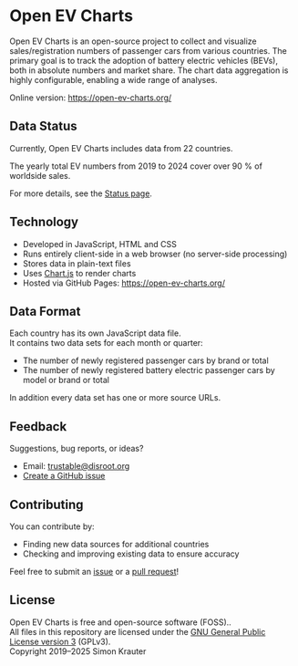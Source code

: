 Open EV Charts
==============

Open EV Charts is an open-source project to collect and visualize sales/registration numbers of passenger cars from various countries. The primary goal is to track the adoption of battery electric vehicles (BEVs), both in absolute numbers and market share. The chart data aggregation is highly configurable, enabling a wide range of analyses.

Online version: https://open-ev-charts.org/

Data Status
-----------

Currently, Open EV Charts includes data from 22 countries.

The yearly total EV numbers from 2019 to 2024 cover over 90 % of worldside sales.

For more details, see the [Status page](https://open-ev-charts.org/#status).

Technology
----------

- Developed in JavaScript, HTML and CSS
- Runs entirely client-side in a web browser (no server-side processing)
- Stores data in plain-text files
- Uses [Chart.js](https://www.chartjs.org/) to render charts
- Hosted via GitHub Pages: https://open-ev-charts.org/

Data Format
-----------

Each country has its own JavaScript data file.<br>
It contains two data sets for each month or quarter:

- The number of newly registered passenger cars by brand or total
- The number of newly registered battery electric passenger cars by model or brand or total

In addition every data set has one or more source URLs.

Feedback
--------

Suggestions, bug reports, or ideas?
- Email: trustable@disroot.org
- [Create a GitHub issue](https://github.com/simonkrauter/Open-EV-Charts/issues/new)

Contributing
------------

You can contribute by:

- Finding new data sources for additional countries
- Checking and improving existing data to ensure accuracy

Feel free to submit an [issue](https://github.com/simonkrauter/Open-EV-Charts/issues/new) or a [pull request](https://github.com/firstcontributions/first-contributions/blob/master/README.md)!

License
-------

Open EV Charts is free and open-source software (FOSS)..<br>
All files in this repository are licensed under the [GNU General Public License version 3](https://opensource.org/licenses/GPL-3.0) (GPLv3).<br>
Copyright 2019–2025 Simon Krauter
